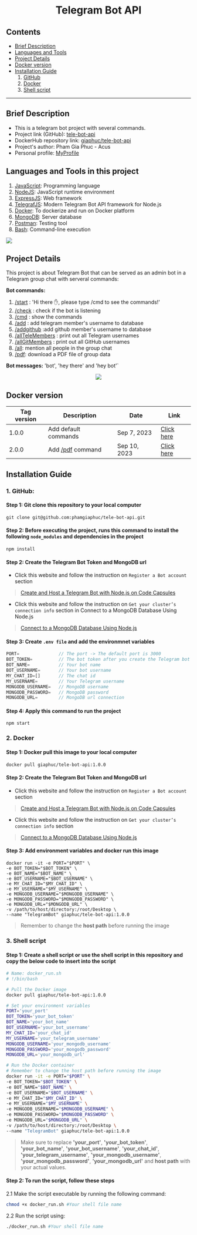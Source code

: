 <h1 align="center">Telegram Bot API</h1>

## Contents
- [Brief Description](#brief-description)
- [Languages and Tools](#languages-and-tools-in-this-project)
- [Project Details](#project-details)
- [Docker version](#docker-version)
- [Installation Guide](#installation-guide)
  1. [GitHub](#1-github)
  2. [Docker](#2-docker)
  3. [Shell script](#3-shell-script)
---
## Brief Description
- This is a telegram bot project with several commands. 
- Project link (GitHub): [tele-bot-api](https://github.com/phamgiaphuc/CurriculumVitaeBuilder)
- DockerHub repository link: [giaphuc/tele-bot-api](https://hub.docker.com/r/giaphuc/tele-bot-api)
- Project's author: Pham Gia Phuc - Acus
- Personal profile: [MyProfile](https://github.com/phamgiaphuc)

## Languages and Tools in this project
1. [JavaScript](https://en.wikipedia.org/wiki/JavaScript): Programming language
1. [NodeJS](https://nodejs.org/en): JavaScript runtime environment
2. [ExpressJS](https://expressjs.com/): Web framework
3. [TelegrafJS](https://www.npmjs.com/package/telegraf): Modern Telegram Bot API framework for Node.js
4. [Docker](https://www.docker.com/): To dockerize and run on Docker platform
5. [MongoDB](mongodb.com): Server database
6. [Postman](https://www.postman.com/product/what-is-postman/): Testing tool
7. [Bash](https://www.freecodecamp.org/news/bash-scripting-tutorial-linux-shell-script-and-command-line-for-beginners/#:~:text=A%20bash%20script%20is%20a,process%20using%20the%20command%20line.): Command-line execution

<p>
  <a href="https://skillicons.dev">
    <img src="https://skillicons.dev/icons?i=js,nodejs,expressjs,docker,mongodb,postman,bash"/>
  </a>
</p>

## Project Details
This project is about Telegram Bot that can be served as an admin bot in a Telegram group chat with serveral commands:

**Bot commands:**
1. [/start]() : 'Hi there ✋, please type /cmd to see the commands!'
2. [/check]() : check if the bot is listening
3. [/cmd]() : show the commands
4. [/add]() : add telegram member's username to database
5. [/addgithub]() :add github member's username to database
6. [/allTeleMembers]() : print out all Telegram usernames
7. [/allGitMembers]() : print out all GitHub usernames
8. [/all](): mention all people in the group chat
9. [/pdf](): download a PDF file of group data

**Bot messages:** 'bot', 'hey there' and 'hey bot'`

<p align="center">
  <img src="https://drive.google.com/uc?id=1m1BbEvYUpq2_1n4FdBrp-Gs5cqfuDArb"
</p>

## Docker version
| Tag version | Description | Date | Link |
|-------------|-------------|------|------|
| 1.0.0 | Add default commands | Sep 7, 2023 | [Click here](https://hub.docker.com/layers/giaphuc/tele-bot-api/1.0.0/images/sha256-be2bdb26675c14db84f37a3bca876201358db475b77c3a2bb6a3db6995c033a0?context=repo) |
| 2.0.0 | Add [/pdf]() command | Sep 10, 2023 | [Click here](https://hub.docker.com/layers/giaphuc/tele-bot-api/2.0.0/images/sha256-8b75f717868bef28252c83e225a5a2c61f7725d6b8845bf3904a6bedff77891a?context=repo) | 
## Installation Guide
### 1. GitHub:
#### Step 1: Git clone this repository to your local computer
```
git clone git@github.com:phamgiaphuc/tele-bot-api.git
```
#### Step 2: Before executing the project, runs this command to install the following `node_modules` and dependencies in the project
```
npm install
```
#### Step 2: Create the Telegram Bot Token and MongoDB url
- Click this website and follow the instruction on `Register a Bot account` section
> [Create and Host a Telegram Bot with Node.js on Code Capsules](https://codecapsules.io/docs/tutorials/create-nodejs-telegram-bot/#polling-vs-webhooks)
- Click this website and follow the instruction on `Get your cluster’s connection info` section in Connect to a MongoDB Database Using Node.js
> [Connect to a MongoDB Database Using Node.js](https://www.mongodb.com/blog/post/quick-start-nodejs-mongodb-how-to-get-connected-to-your-database)
#### Step 3: Create `.env file` and add the environmnet variables
```js
PORT=               // The port -> The default port is 3000
BOT_TOKEN=          // The bot token after you create the Telegram bot
BOT_NAME=           // Your bot name
BOT_USERNAME=       // Your bot username
MY_CHAT_ID=[]       // The chat id
MY_USERNAME=        // Your Telegram username
MONGODB_USERNAME=   // MongoDB username
MONGODB_PASSWORD=   // MongoDB password
MONGODB_URL=        // MongoDB url connection
```
#### Step 4: Apply this command to run the project 
```
npm start
```

### 2. Docker
#### Step 1: Docker pull this image to your local computer
```
docker pull giaphuc/tele-bot-api:1.0.0
```
#### Step 2: Create the Telegram Bot Token and MongoDB url
- Click this website and follow the instruction on `Register a Bot account` section
> [Create and Host a Telegram Bot with Node.js on Code Capsules](https://codecapsules.io/docs/tutorials/create-nodejs-telegram-bot/#polling-vs-webhooks)
- Click this website and follow the instruction on `Get your cluster’s connection info` section
> [Connect to a MongoDB Database Using Node.js](https://www.mongodb.com/blog/post/quick-start-nodejs-mongodb-how-to-get-connected-to-your-database)
#### Step 3: Add environment variables and docker run this image
```
docker run -it -e PORT="$PORT" \
-e BOT_TOKEN="$BOT_TOKEN" \
-e BOT_NAME="$BOT_NAME" \
-e BOT_USERNAME="$BOT_USERNAME" \
-e MY_CHAT_ID="$MY_CHAT_ID" \
-e MY_USERNAME="$MY_USERNAME" \
-e MONGODB_USERNAME="$MONGODB_USERNAME" \
-e MONGODB_PASSWORD="$MONGODB_PASSWORD" \
-e MONGODB_URL="$MONGODB_URL" \
-v /path/to/host/directory:/root/Desktop \
--name "TelegramBot" giaphuc/tele-bot-api:1.0.0
```
> Remember to change the **host path** before running the image
### 3. Shell script
#### Step 1: Create a shell script or use the shell script in this repository and copy the below code to insert into the script
```sh
# Name: docker_run.sh
# !/bin/bash

# Pull the Docker image
docker pull giaphuc/tele-bot-api:1.0.0

# Set your environment variables
PORT='your_port'
BOT_TOKEN='your_bot_token'
BOT_NAME='your_bot_name'
BOT_USERNAME='your_bot_username'
MY_CHAT_ID='your_chat_id'
MY_USERNAME='your_telegram_username'
MONGODB_USERNAME='your_mongodb_username'
MONGODB_PASSWORD='your_mongodb_password'
MONGODB_URL='your_mongodb_url'

# Run the Docker container
# Remember to change the host path before running the image
docker run -it -e PORT="$PORT" \
-e BOT_TOKEN="$BOT_TOKEN" \
-e BOT_NAME="$BOT_NAME" \
-e BOT_USERNAME="$BOT_USERNAME" \
-e MY_CHAT_ID="$MY_CHAT_ID" \
-e MY_USERNAME="$MY_USERNAME" \
-e MONGODB_USERNAME="$MONGODB_USERNAME" \
-e MONGODB_PASSWORD="$MONGODB_PASSWORD" \
-e MONGODB_URL="$MONGODB_URL" \
-v /path/to/host/directory:/root/Desktop \
--name "TelegramBot" giaphuc/tele-bot-api:1.0.0
```
> Make sure to replace **'your_port'**, **'your_bot_token'**, **'your_bot_name'**, **'your_bot_username'**, **'your_chat_id'**, **'your_telegram_username'**, **'your_mongodb_username'**, **'your_mongodb_password'**, **'your_mongodb_url'** and **host path** with your actual values.

#### Step 2: To run the script, follow these steps
2.1 Make the script executable by running the following command:
```sh
chmod +x docker_run.sh #Your shell file name
```
2.2 Run the script using:
```sh
./docker_run.sh #Your shell file name
```

